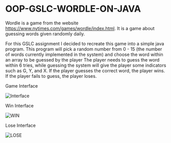 # OOP-GSLC-WORDLE-ON-JAVA
Wordle is a game from the website https://www.nytimes.com/games/wordle/index.html. It is a game about guessing words given randomly daily.

For this GSLC assignment I decided to recreate this game into a simple java program.
This program will pick a random number from 0 - 15 (the number of words currently implemented in the system) and choose the word within an array to be guessed by the player
The player needs to guess the word within 6 tries, while guessing the system will give the player some indicators such as G, Y, and X.
If the player guesses the correct word, the player wins. If the player fails to guess, the player loses.

Game Interface


![Interface](https://user-images.githubusercontent.com/127413800/224049424-d46bac00-f359-4c9e-9021-1c745e66401b.png)



Win Interface


![WIN](https://user-images.githubusercontent.com/127413800/224049748-50727177-4221-4ca5-a0f0-0bbc9c56c258.png)



Lose Interface


![LOSE](https://user-images.githubusercontent.com/127413800/224049745-185ff38b-98a1-4ea4-a1f6-de9a48991f64.png)
